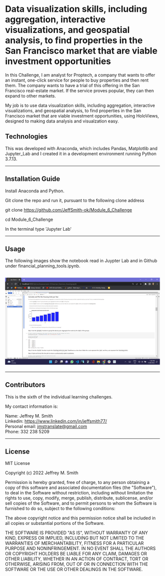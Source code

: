 # Data visualization skills, including aggregation, interactive visualizations, and geospatial analysis, to find properties in the San Francisco market that are viable investment opportunities

In this Challenge, I am analyst for Proptech, a company that wants to offer an instant, one-click service for people to buy properties and then rent them. The company wants to have a trial of this offering in the San Francisco real-estate market. If the service proves popular, they can then expand to other markets.

My job is to use data visualization skills, including aggregation, interactive visualizations, and geospatial analysis, to find properties in the San Francisco market that are viable investment opportunities, using HoloViews, designed to making data analysis and visualzation easy.

## Technologies

This was developed with Anaconda, which includes Pandas, Matplotlib and Jupyter_Lab and I created it in a development environment running Python 3.7.13.

---

## Installation Guide

Install Anaconda and Python. </br>

Git clone the repo and run it, pursuant to the following clone address

git clone https://github.com/JeffSmith-ok/Module_6_Challenge

cd Module_6_Challenge

In the terminal type 'Jupyter Lab'

---

## Usage

The following images show the notebook read in Juypter Lab and in Github under financial_planning_tools.ipynb.

## ![Screenshot of Jupyter_Lab with notebook open](Images/Jupyter_Lab.jpeg) </br>

---

## Contributors

This is the sixth of the individual learning challenges.

My contact information is:

Name: Jeffrey M. Smith </br>
Linkedin: https://www.linkedin.com/in/jeffsmith77/ </br>
Personal email: jmstranslate@gmail.com </br>
Phone: 332 238 5209

---

## License

MIT License

Copyright (c) 2022 Jeffrey M. Smith

Permission is hereby granted, free of charge, to any person obtaining a copy of this software and associated documentation files (the "Software"), to deal in the Software without restriction, including without limitation the rights to use, copy, modify, merge, publish, distribute, sublicense, and/or sell
copies of the Software, and to permit persons to whom the Software is furnished to do so, subject to the following conditions:

The above copyright notice and this permission notice shall be included in all copies or substantial portions of the Software.

THE SOFTWARE IS PROVIDED "AS IS", WITHOUT WARRANTY OF ANY KIND, EXPRESS OR IMPLIED, INCLUDING BUT NOT LIMITED TO THE WARRANTIES OF MERCHANTABILITY, FITNESS FOR A PARTICULAR PURPOSE AND NONINFRINGEMENT. IN NO EVENT SHALL THE AUTHORS OR COPYRIGHT HOLDERS BE LIABLE FOR ANY CLAIM, DAMAGES OR OTHER LIABILITY, WHETHER IN AN ACTION OF CONTRACT, TORT OR OTHERWISE, ARISING FROM, OUT OF OR IN CONNECTION WITH THE SOFTWARE OR THE USE OR OTHER DEALINGS IN THE
SOFTWARE.

```

```
